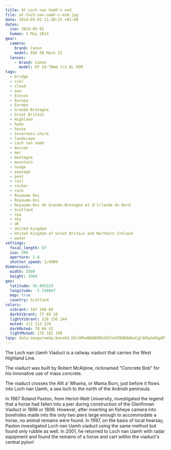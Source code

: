 ```yaml
---
title: At Loch nan Uamh's end
file: at-loch-nan-uamh-s-end.jpg
date: 2014-05-01 11:30:23 +01:00
dates:
  iso: 2014-05-01
  human: 1 May 2014
gear:
  camera:
    brand: Canon
    model: EOS 5D Mark II
  lenses:
    - brand: Canon
      model: EF 24-70mm f/2.8L USM
tags:
  - bridge
  - ciel
  - cloud
  - eau
  - Écosse
  - Europa
  - Europe
  - Grande-Bretagne
  - Great Britain
  - Highland
  - home
  - house
  - Inverness-shire
  - landscape
  - Loch nan Uamh
  - maison
  - mer
  - montagne
  - mountain
  - nuage
  - paysage
  - pont
  - rail
  - rocher
  - rock
  - Royaume Uni
  - Royaume-Uni
  - Royaume-Uni de Grande-Bretagne et d'Irlande du Nord
  - Scotland
  - sea
  - sky
  - UK
  - United Kingdom
  - United Kingdom of Great Britain and Northern Ireland
  - water
settings:
  focal_length: 67
  iso: 200
  aperture: 2.8
  shutter_speed: 1/4000
dimensions:
  width: 3500
  height: 1969
geo:
  latitude: 56.895229
  longitude: -5.746847
  map: true
  country: Scotland
colors:
  vibrant: 187 168 68
  darkVibrant: 77 69 28
  lightVibrant: 228 236 244
  muted: 111 113 129
  darkMuted: 78 66 42
  lightMuted: 178 182 190
lqip: data:image/webp;base64,UklGRhwBAABXRUJQVlA4IBABAADwCgCdASpkADgAP1WYuVixq6wjt/htsjAqiWdsrV20piAyMN/ef+8Ol9NxKIo8Vay3TA1e6FxqNshJ65xGSz0X2VH4o0KVyHiWljaZI+/T2KFtpNisQGWPcBRUNLEtZZwA/ushfm7iTVnyPcDmnlU+whQbOzH7TZ2WaxE4cvfa5GHSULqHM0HWyRHkn60p068tlUaXW+l356Ovwlp7l202ZPZU3HiUFECPtAws1Yz+kTAVp9BAvx18XW8e2JCOVUKWDU5N1OSD4g/sEf4ItNXM0Uc7ZCC5OOzy9ujt9f7VBsZy8BbaaHmvKI0k7kcJClDD2VFTTNypRSCb+n4T9ZMruJzBSJtRPGcjU+7M8AAAAA==
---
```


The Loch nan Uamh Viaduct is a railway viaduct that carries the West Highland Line. 

The viaduct was built by Robert McAlpine, nicknamed "Concrete Bob" for his innovative use of mass concrete.

The viaduct crosses the Allt a' Mhama, or Mama Burn, just before it flows into Loch nan Uamh, a sea loch to the north of the Ardnish peninsula.

In 1987 Roland Paxton, from Heriot-Watt University, investigated the legend that a horse had fallen into a pier during construction of the Glenfinnan Viaduct in 1898 or 1899. However, after inserting an fisheye camera into boreholes made into the only two piers large enough to accommodate a horse, no animal remains were found. In 1997, on the basis of local hearsay, Paxton investigated Loch nan Uamh viaduct using the same method but found only rubble as well. In 2001, he returned to Loch nan Uamh with radar equipment and found the remains of a horse and cart within the viaduct's central pylon!
